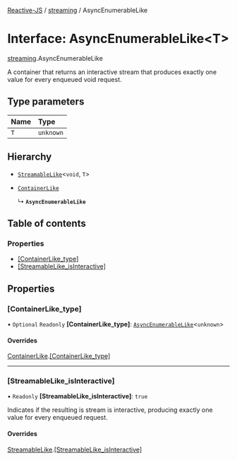 [Reactive-JS](../README.md) / [streaming](../modules/streaming.md) / AsyncEnumerableLike

# Interface: AsyncEnumerableLike<T\>

[streaming](../modules/streaming.md).AsyncEnumerableLike

A container that returns an interactive stream that produces
exactly one value for every enqueued void request.

## Type parameters

| Name | Type |
| :------ | :------ |
| `T` | `unknown` |

## Hierarchy

- [`StreamableLike`](streaming.StreamableLike.md)<`void`, `T`\>

- [`ContainerLike`](containers.ContainerLike.md)

  ↳ **`AsyncEnumerableLike`**

## Table of contents

### Properties

- [[ContainerLike\_type]](streaming.AsyncEnumerableLike.md#[containerlike_type])
- [[StreamableLike\_isInteractive]](streaming.AsyncEnumerableLike.md#[streamablelike_isinteractive])

## Properties

### [ContainerLike\_type]

• `Optional` `Readonly` **[ContainerLike\_type]**: [`AsyncEnumerableLike`](streaming.AsyncEnumerableLike.md)<`unknown`\>

#### Overrides

[ContainerLike](containers.ContainerLike.md).[[ContainerLike_type]](containers.ContainerLike.md#[containerlike_type])

___

### [StreamableLike\_isInteractive]

• `Readonly` **[StreamableLike\_isInteractive]**: ``true``

Indicates if the resulting is stream is interactive,
producing exactly one value for every enqueued request.

#### Overrides

[StreamableLike](streaming.StreamableLike.md).[[StreamableLike_isInteractive]](streaming.StreamableLike.md#[streamablelike_isinteractive])
